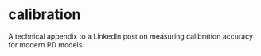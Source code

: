 # calibration
A technical appendix to a LinkedIn post on measuring calibration accuracy for modern PD models
